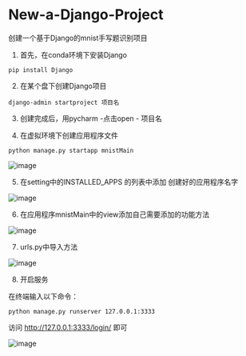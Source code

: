 # New-a-Django-Project
创建一个基于Django的mnist手写题识别项目

1. 首先，在conda环境下安装Django
```
pip install Django
```

2. 在某个盘下创建Django项目
```
django-admin startproject 项目名
```

3. 创建完成后，用pycharm -点击open - 项目名

4. 在虚拟环境下创建应用程序文件
```
python manage.py startapp mnistMain
```
![image](https://user-images.githubusercontent.com/63994835/163525519-115b1592-6dbc-453f-b9df-34a2ebe6eb8f.png)

5. 在setting中的INSTALLED_APPS 的列表中添加 创建好的应用程序名字

![image](https://user-images.githubusercontent.com/63994835/163525540-d804d298-ac89-4186-8f4c-5bebe410377d.png)

6. 在应用程序mnistMain中的view添加自己需要添加的功能方法

![image](https://user-images.githubusercontent.com/63994835/163525659-cc7b2b7e-c96d-403b-a061-f6e6226ecaf2.png)

7. urls.py中导入方法

![image](https://user-images.githubusercontent.com/63994835/163525708-9bc4a115-7a45-416c-8740-d746adcef7c0.png)

8. 开启服务

在终端输入以下命令：
```
python manage.py runserver 127.0.0.1:3333
```
访问 http://127.0.0.1:3333/login/ 即可

![image](https://user-images.githubusercontent.com/63994835/163525930-01bdcda3-a4bf-4e2c-9d0b-ac7c1c1d51b8.png)




